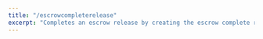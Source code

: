 ```yaml
---
title: "/escrowcompleterelease"
excerpt: "Completes an escrow release by creating the escrow complete release transaction on syscoin blockchain."
---
```

